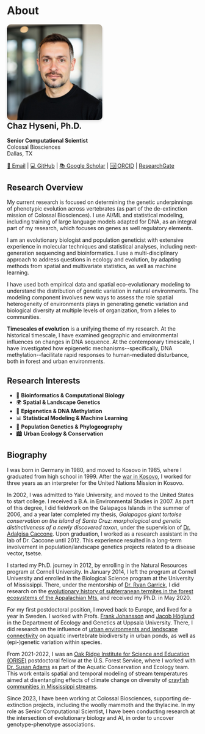 # About

<div class="profile-section">
  <div style="flex-shrink: 0;">
    <img src="img/avatar.jpg" alt="Chaz Hyseni" style="width: 250px; border-radius: 10px; box-shadow: 0 4px 6px rgba(0,0,0,0.1);">
  </div>
  <div>
    <h2 style="margin-top: 0;">Chaz Hyseni, Ph.D.</h2>
    <p><strong>Senior Computational Scientist</strong><br>
    Colossal Biosciences<br>
    Dallas, TX</p>
    <p>
      <a href="mailto:chaz.hyseni@gmail.com">📧 Email</a> | 
      <a href="https://github.com/chazhyseni">💻 GitHub</a> | 
      <a href="https://scholar.google.com/citations?user=i-4wi1oAAAAJ">📚 Google Scholar</a> |
      <a href="https://orcid.org/0000-0003-2567-8013">🆔 ORCID</a> |
      <a href="https://www.researchgate.net/profile/Chaz_Hyseni"><i class="fab fa-researchgate"></i> ResearchGate</a>
    </p>
  </div>
</div>

## Research Overview

My current research is focused on determining the genetic underpinnings of phenotypic evolution across vertebrates (as part of the de-extinction mission of Colossal Biosciences). I use AI/ML and statistical modeling, including training of large language models adapted for DNA, as an integral part of my research, which focuses on genes as well regulatory elements.

I am an evolutionary biologist and population geneticist with extensive experience in molecular techniques and statistical analyses, including next-generation sequencing and bioinformatics. I use a multi-disciplinary approach to address questions in ecology and evolution, by adapting methods from spatial and multivariate statistics, as well as machine learning.

I have used both empirical data and spatial eco-evolutionary modeling to understand the distribution of genetic variation in natural environments. The modeling component involves new ways to assess the role spatial heterogeneity of environments plays in generating genetic variation and biological diversity at multiple levels of organization, from alleles to communities.

**Timescales of evolution** is a unifying theme of my research. At the historical timescale, I have examined geographic and environmental influences on changes in DNA sequence. At the contemporary timescale, I have investigated how epigenetic mechanisms--specifically, DNA methylation--facilitate rapid responses to human-mediated disturbance, both in forest and urban environments.

## Research Interests

- 🧬 **Bioinformatics & Computational Biology**
- 🌍 **Spatial & Landscape Genetics**  
- 🧪 **Epigenetics & DNA Methylation**
- 📊 **Statistical Modeling & Machine Learning**
- 🦗 **Population Genetics & Phylogeography**
- 🏙️ **Urban Ecology & Conservation**


## Biography

I was born in Germany in 1980, and moved to Kosovo in 1985, where I graduated from high school in 1999. After the [war in Kosovo](https://en.wikipedia.org/wiki/Kosovo_War), I worked for three years as an interpreter for the United Nations Mission in Kosovo.

In 2002, I was admitted to Yale University, and moved to the United States to start college. I received a B.A. in Environmental Studies in 2007. As part of this degree, I did fieldwork on the Galapagos Islands in the summer of 2006, and a year later completed my thesis, *Galapagos giant tortoise conservation on the island of Santa Cruz: morphological and genetic distinctiveness of a newly discovered taxon*, under the supervision of [Dr. Adalgisa Caccone](https://caccone.yale.edu/). Upon graduation, I worked as a research assistant in the lab of Dr. Caccone until 2012. This experience resulted in a long-term involvement in population/landscape genetics projects related to a disease vector, tsetse.

I started my Ph.D. journey in 2012, by enrolling in the Natural Resources program at Cornell University. In January 2014, I left the program at Cornell University and enrolled in the Biological Science program at the University of Mississippi. There, under the mentorship of [Dr. Ryan Garrick](https://rcgarrick.org/), I did research on the [evolutionary history of subterranean termites in the forest ecosystems of the Appalachian Mts.](https://www.proquest.com/openview/91a7574eb4c5bc4fbdb2f49bda9e3f3e/1?pq-origsite=gscholar&cbl=51922&diss=y) and received my Ph.D. in May 2020.

For my first postdoctoral position, I moved back to Europe, and lived for a year in Sweden. I worked with Profs. [Frank Johansson](https://katalog.uu.se/profile/?id=N11-702) and [Jacob Höglund](https://katalog.uu.se/profile/?id=XX3226) in the Department of Ecology and Genetics at Uppsala University. There, I did research on the influence of [urban environments and landscape connectivity](https://github.com/chazhyseni/pond_conn) on aquatic invertebrate biodiversity in urban ponds, as well as (epi-)genetic variation within species.

From 2021-2022, I was an [Oak Ridge Institute for Science and Education (ORISE)](https://orise.orau.gov/) postdoctoral fellow at the U.S. Forest Service, where I worked with [Dr. Susan Adams](https://www.srs.fs.usda.gov/staff/sadams01) as part of the Aquatic Conservation and Ecology team. This work entails spatial and temporal modeling of stream temperatures aimed at disentangling effects of climate change on diversity of [crayfish communities in Mississippi streams](https://www.srs.fs.usda.gov/crayfish/).

Since 2023, I have been working at Colossal Biosciences, supporting de-extinction projects, including the woolly mammoth and the thylacine. In my role as Senior Computational Scientist, I have been conducting research at the intersection of evolutionary biology and AI, in order to uncover genotype-phenotype associations.

